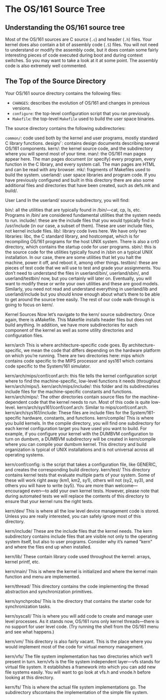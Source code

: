 # The OS/161 Source Tree
 

## Understanding the OS/161 source tree


Most of the OS/161 sources are C source (`.c`) and header (`.h`) files. Your kernel does also contain a bit of assembly code (`.S`) files. You will not need to understand or modify the assembly code, but it does contain some fairly interesting pieces of code executed during boot and during context switches. So you may want to take a look at it at some point. The assembly code is also extremely well commented.

## The Top of the Source Directory
Your OS/161 source directory contains the following files:

- `CHANGES`: describes the evolution of OS/161 and changes in previous versions.
- `configure`: the top-level configuration script that you ran previously.
- `Makefile`: the top-level `Makefile` used to build the user space binaries.

The source directory contains the following subdirectories:

`common/`: code used both by the kernel and user programs, mostly standard C library functions.
design/`: contains design documents describing several OS/161 components.
kern/: the kernel source code, and the subdirectory where you will spend most of your time.
man/: the OS/161 man pages appear here. The man pages document (or specify) every program, every function in the C library, and every system call. The man pages are HTML and can be read with any browser.
mk/: fragments of Makefiles used to build the system.
userland/: user space libraries and program code.
If you have previously configured and built in this directory there are also some additional files and directories that have been created, such as defs.mk and build/.

User Land
In the userland/ source subdirectory, you will find:

bin/: all the utilities that are typically found in /bin/—cat, cp, ls, etc. Programs in /bin/ are considered fundamental utilities that the system needs to run.
include/: these are the include files that you would typically find in /usr/include (in our case, a subset of them). These are user include files, not kernel include files.
lib/: library code lives here. We have only two libraries: libc, the C standard library, and hostcompat, which is for recompiling OS/161 programs for the host UNIX system. There is also a crt0 directory, which contains the startup code for user programs.
sbin/: this is the source code for the utilities typically found in /sbin on a typical UNIX installation. In our case, there are some utilities that let you halt the machine, power it off, and reboot it, among other things.
testbin/: these are pieces of test code that we will use to test and grade your assignments.
You don’t need to understand the files in userland/bin/, userland/sbin/, and userland/testbin/ now, but you certainly will later on. Eventually, you will want to modify these or write your own utilities and these are good models. Similarly, you need not read and understand everything in userland/lib and userland/include but you should know enough about what’s there to be able to get around the source tree easily. The rest of our code walk-through is going to focus on kern/.

Kernel Sources
Now let’s navigate to the kern/ source subdirectory. Once again, there is aMakefile. This Makefile installs header files but does not build anything. In addition, we have more subdirectories for each component of the kernel as well as some utility directories and configuration files.

kern/arch
This is where architecture-specific code goes. By architecture-specific, we mean the code that differs depending on the hardware platform on which you’re running. There are two directories here: mips which contains code specific to the MIPS processor and sys161 which contains code specific to the System/161 simulator.

kern/arch/mips/conf/conf.arch: this file tells the kernel configuration script where to find the machine-specific, low-level functions it needs (throughout kern/arch/mips/).
kern/arch/mips/include/: this folder and its subdirectories include files for the machine-specific constants and functions.
kern/arch/mips/: The other directories contain source files for the machine-dependent code that the kernel needs to run. Most of this code is quite low-level.
kern/arch/sys161/conf/conf.arch: Similar to mips/conf/conf.arch.
kern/arch/sys161/include: These files are include files for the System/161-specific hardware, constants, and functions.
kern/compile/
This is where you build kernels. In the compile directory, you will find one subdirectory for each kernel configuration target you have used you want to build. For example, if you configure your kernel with the DUMBVM configuration to turn on dumbvm, a DUMBVM subdirectory will be created in kern/compile where you can compile your dumbvm kernel. This directory and build organization is typical of UNIX installations and is not universal across all operating systems.

kern/conf/config: is the script that takes a configuration file, like GENERIC, and creates the corresponding build directory.
kern/test/
This directory contains kernel tests that evaluate multiple parts of your system. Some of these will work right away (km1, km2, sy1), others will not (sy2, sy3), and others you will have to write (sy5). You are more than welcome—encouraged even—to add your own kernel tests. However, please note that during automated tests we will replace the contents of this directory to ensure that your kernel runs the right tests.

kern/dev/
This is where all the low level device management code is stored. Unless you are really interested, you can safely ignore most of this directory.

kern/include/
These are the include files that the kernel needs. The kern subdirectory contains include files that are visible not only to the operating system itself, but also to user programs. Consider why it’s named "kern" and where the files end up when installed.

kern/lib/
These contain library code used throughout the kernel: arrays, kernel printf, etc.

kern/main/
This is where the kernel is initialized and where the kernel main function and menu are implemented.

kern/thread/
This directory contains the code implementing the thread abstraction and synchronization primitives.

kern/synchprobs/
This is the directory that contains the starter code for synchronization tasks.

kern/syscall/
This is where you will add code to create and manage user level processes. As it stands now, OS/161 runs only kernel threads—there is no support for user level code. (Try running the shell from the OS/161 menu and see what happens.)

kern/vm/
This directory is also fairly vacant. This is the place where you would implement most of the code for virtual memory management.

kern/vfs/
The file system implementation has two directories which we’ll present in turn. kern/vfs is the file system independent layer—vfs stands for virtual file system. It establishes a framework into which you can add new file systems easily. You will want to go look at vfs.h and vnode.h before looking at this directory.

kern/fs/
This is where the actual file system implementations go. The subdirectory sfscontains the implementation of the simple file system.
